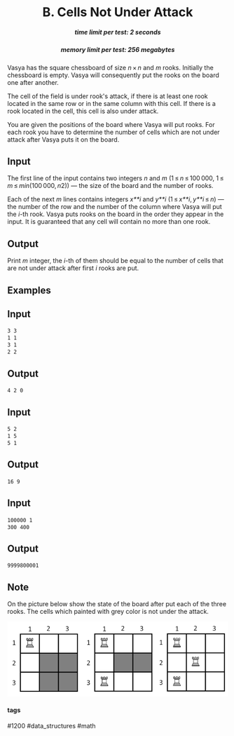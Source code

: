 <h1 style='text-align: center;'> B. Cells Not Under Attack</h1>

<h5 style='text-align: center;'>time limit per test: 2 seconds</h5>
<h5 style='text-align: center;'>memory limit per test: 256 megabytes</h5>

Vasya has the square chessboard of size *n* × *n* and *m* rooks. Initially the chessboard is empty. Vasya will consequently put the rooks on the board one after another.

The cell of the field is under rook's attack, if there is at least one rook located in the same row or in the same column with this cell. If there is a rook located in the cell, this cell is also under attack.

You are given the positions of the board where Vasya will put rooks. For each rook you have to determine the number of cells which are not under attack after Vasya puts it on the board.

## Input

The first line of the input contains two integers *n* and *m* (1 ≤ *n* ≤ 100 000, 1 ≤ *m* ≤ *min*(100 000, *n*2)) — the size of the board and the number of rooks. 

Each of the next *m* lines contains integers *x**i* and *y**i* (1 ≤ *x**i*, *y**i* ≤ *n*) — the number of the row and the number of the column where Vasya will put the *i*-th rook. Vasya puts rooks on the board in the order they appear in the input. It is guaranteed that any cell will contain no more than one rook.

## Output

Print *m* integer, the *i*-th of them should be equal to the number of cells that are not under attack after first *i* rooks are put.

## Examples

## Input


```
3 3  
1 1  
3 1  
2 2  

```
## Output


```
4 2 0   

```
## Input


```
5 2  
1 5  
5 1  

```
## Output


```
16 9   

```
## Input


```
100000 1  
300 400  

```
## Output


```
9999800001   

```
## Note

On the picture below show the state of the board after put each of the three rooks. The cells which painted with grey color is not under the attack.

 ![](images/b07af28703906d22db9833599ac5047e770d7d22.png) 

#### tags 

#1200 #data_structures #math 